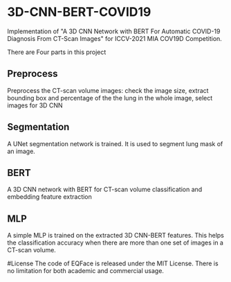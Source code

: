 # 3D-CNN-BERT-COVID19

Implementation of "A 3D CNN Network with BERT For Automatic COVID-19 Diagnosis From CT-Scan Images" for ICCV-2021 MIA COV19D Competition. 

There are Four parts in this project
## Preprocess
Preprocess the CT-scan volume images: check the image size, extract bounding box and percentage of the the lung in the whole image, select images for 3D CNN

## Segmentation
A UNet segmentation network is trained. It is used to segment lung mask of an image. 

## BERT
A 3D CNN network with BERT for CT-scan volume classification and embedding feature extraction 

## MLP
A simple MLP is trained on the extracted 3D CNN-BERT features. This helps the classification accuracy when there are more than one set of images in a CT-scan volume.  

#License
The code of EQFace is released under the MIT License. There is no limitation for both academic and commercial usage.
